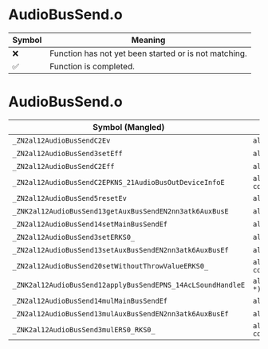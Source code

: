 # AudioBusSend.o
| Symbol | Meaning 
| ------------- | ------------- 
| :x: | Function has not yet been started or is not matching. 
| :white_check_mark: | Function is completed. 


# AudioBusSend.o
| Symbol (Mangled) | Symbol (Demangled) | Decompiled? |
| ------------- |  ------------- | ------------- |
| `_ZN2al12AudioBusSendC2Ev` | `al::AudioBusSend::AudioBusSend(void)` | :x: |
| `_ZN2al12AudioBusSend3setEff` | `al::AudioBusSend::set(float,float)` | :x: |
| `_ZN2al12AudioBusSendC2Eff` | `al::AudioBusSend::AudioBusSend(float,float)` | :x: |
| `_ZN2al12AudioBusSendC2EPKNS_21AudioBusOutDeviceInfoE` | `al::AudioBusSend::AudioBusSend(al::AudioBusOutDeviceInfo const*)` | :x: |
| `_ZN2al12AudioBusSend5resetEv` | `al::AudioBusSend::reset(void)` | :x: |
| `_ZNK2al12AudioBusSend13getAuxBusSendEN2nn3atk6AuxBusE` | `al::AudioBusSend::getAuxBusSend(nn::atk::AuxBus)const` | :x: |
| `_ZN2al12AudioBusSend14setMainBusSendEf` | `al::AudioBusSend::setMainBusSend(float)` | :x: |
| `_ZN2al12AudioBusSend3setERKS0_` | `al::AudioBusSend::set(al::AudioBusSend const&)` | :x: |
| `_ZN2al12AudioBusSend13setAuxBusSendEN2nn3atk6AuxBusEf` | `al::AudioBusSend::setAuxBusSend(nn::atk::AuxBus,float)` | :x: |
| `_ZN2al12AudioBusSend20setWithoutThrowValueERKS0_` | `al::AudioBusSend::setWithoutThrowValue(al::AudioBusSend const&)` | :x: |
| `_ZNK2al12AudioBusSend12applyBusSendEPNS_14AcLSoundHandleE` | `al::AudioBusSend::applyBusSend(al::AcLSoundHandle *)const` | :x: |
| `_ZN2al12AudioBusSend14mulMainBusSendEf` | `al::AudioBusSend::mulMainBusSend(float)` | :x: |
| `_ZN2al12AudioBusSend13mulAuxBusSendEN2nn3atk6AuxBusEf` | `al::AudioBusSend::mulAuxBusSend(nn::atk::AuxBus,float)` | :x: |
| `_ZNK2al12AudioBusSend3mulERS0_RKS0_` | `al::AudioBusSend::mul(al::AudioBusSend&,al::AudioBusSend const&)const` | :x: |
